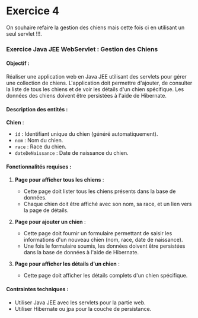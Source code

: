 # Exercice 4

On souhaire refaire la gestion des chiens mais cette fois ci en utilisant un seul servlet !!!.

### Exercice Java JEE WebServlet : Gestion des Chiens

#### Objectif :
Réaliser une application web en Java JEE utilisant des servlets pour gérer une collection de chiens. L'application doit permettre d'ajouter, de consulter la liste de tous les chiens et de voir les détails d'un chien spécifique. Les données des chiens doivent être persistées à l'aide de Hibernate.

#### Description des entités :

**Chien** :
- `id` : Identifiant unique du chien (généré automatiquement).
- `nom`  : Nom du chien.
- `race` : Race du chien.
- `dateDeNaissance`  : Date de naissance du chien.

#### Fonctionnalités requises :

1. **Page pour afficher tous les chiens** :
    - Cette page doit lister tous les chiens présents dans la base de données.
    - Chaque chien doit être affiché avec son nom, sa race, et un lien vers la page de détails.

2. **Page pour ajouter un chien** :
    - Cette page doit fournir un formulaire permettant de saisir les informations d'un nouveau chien (nom, race, date de naissance).
    - Une fois le formulaire soumis, les données doivent être persistées dans la base de données à l'aide de Hibernate.

3. **Page pour afficher les détails d'un chien** :
    - Cette page doit afficher les détails complets d'un chien spécifique.

#### Contraintes techniques :
- Utiliser Java JEE avec les servlets pour la partie web.
- Utiliser Hibernate ou jpa pour la couche de persistance.